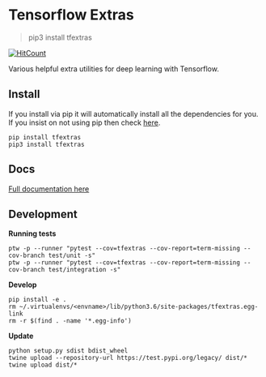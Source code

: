 # Tensorflow Extras

> pip3 install tfextras

[![HitCount](http://hits.dwyl.io/nardeas/tensorflow-extras.svg)](http://hits.dwyl.io/nardeas/tensorflow-extras)

Various helpful extra utilities for deep learning with Tensorflow.

## Install

If you install via pip it will automatically install all the dependencies for you. If you insist on not using pip then check [here](https://github.com/nardeas/tensorflow-extras/blob/master/setup.py).

```
pip install tfextras
pip3 install tfextras
```

## Docs

[Full documentation here](https://github.com/nardeas/tensorflow-extras/blob/master/DOCS.md)

## Development

**Running tests**

```
ptw -p --runner "pytest --cov=tfextras --cov-report=term-missing --cov-branch test/unit -s"
ptw -p --runner "pytest --cov=tfextras --cov-report=term-missing --cov-branch test/integration -s"
```

**Develop**

```
pip install -e .
rm ~/.virtualenvs/<envname>/lib/python3.6/site-packages/tfextras.egg-link
rm -r $(find . -name '*.egg-info')
```

**Update**

```
python setup.py sdist bdist_wheel
twine upload --repository-url https://test.pypi.org/legacy/ dist/*
twine upload dist/*
```

